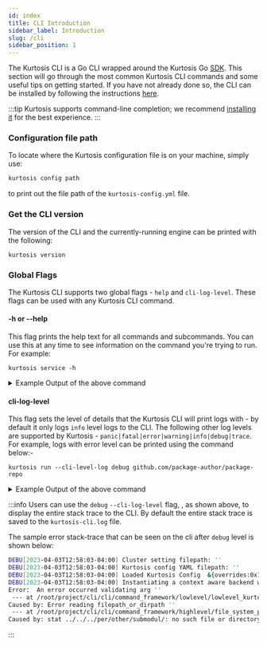 ```yaml
---
id: index
title: CLI Introduction
sidebar_label: Introduction
slug: /cli
sidebar_position: 1
---
```


The Kurtosis CLI is a Go CLI wrapped around the Kurtosis Go [SDK][sdk-reference]. This section will go through the most common Kurtosis CLI commands and some useful tips on getting started. If you have not already done so, the CLI can be installed by following the instructions [here][installing-the-cli].


:::tip
Kurtosis supports command-line completion; we recommend [installing it][adding-command-line-completion] for the best experience.
:::

### Configuration file path
To locate where the Kurtosis configuration file is on your machine, simply use:

```bash
kurtosis config path
```
to print out the file path of the `kurtosis-config.yml` file.

### Get the CLI version
The version of the CLI and the currently-running engine can be printed with the following:

```
kurtosis version
```

### Global Flags
The Kurtosis CLI supports two global flags - `help` and `cli-log-level`. These flags can be used with any Kurtosis CLI command.

#### -h or --help
This flag prints the help text for all commands and subcommands. You can use this at any time to see information on the command you're trying to run. For example:
```
kurtosis service -h
```
<details>
    <summary>Example Output of the above command</summary>

```bash
Manage services

Usage:
  kurtosis service [command]

Available Commands:
  add         Adds a service to an enclave
  logs        Get service logs
  rm          Removes a service from an enclave
  shell       Gets a shell on a service

Flags:
  -h, --help   help for service

Global Flags:
      --cli-log-level string   Sets the level that the CLI will log at (panic|fatal|error|warning|info|debug|trace) (default "info")

Use "kurtosis service [command] --help" for more information about a command.
```
</details>


#### cli-log-level
This flag sets the level of details that the Kurtosis CLI will print logs with - by default it only logs `info` level logs to the CLI. The following other log levels are supported by Kurtosis -
`panic|fatal|error|warning|info|debug|trace`. For example, logs with error level can be printed using the command below:-

```
kurtosis run --cli-level-log debug github.com/package-author/package-repo 
```

<details>
    <summary>Example Output of the above command</summary>

```bash
DEBU[2023-04-03T12:54:00-04:00] Instantiating a context aware backend with no remote backend config ends up returninga regular local Docker backend. 
INFO[2023-04-03T12:54:00-04:00] No Kurtosis engine was found; attempting to start one... 
DEBU[2023-04-03T12:54:00-04:00] Metrics user id filepath: '' 
INFO[2023-04-03T12:54:00-04:00] Pulling image 'kurtosistech/engine:0.73.0'... 
DEBU[2023-04-03T12:54:00-04:00] Binds: [/var/run/docker.sock:/var/run/docker.sock] 
DEBU[2023-04-03T12:54:00-04:00] Created container with ID 'b9c8f6509ebe7831a96a926e0514f049884b30a8ff4359cd06d9592464d7f017' from image 'kurtosistech/engine:0.73.0' 
DEBU[2023-04-03T12:54:01-04:00] Netstat availability-waiting command '[ -n "$(netstat -anp tcp | grep LISTEN | grep 9710)" ]' returned without a Docker error, but exited with non-0 exit code '1' and logs: 
INFO[2023-04-03T12:54:02-04:00] Successfully started Kurtosis engine         
DEBU[2023-04-03T12:54:02-04:00] Kurtosis Portal daemon is currently not reachable. If Kurtosis is being used ona local-only context, this is fine as Portal is not required for local-only contexts. 
INFO[2023-04-03T12:54:02-04:00] Creating a new enclave for Starlark to run inside... 
INFO[2023-04-03T12:54:04-04:00] Enclave 'murky-volcano' created successfully 
INFO[2023-04-03T12:54:04-04:00] Executing Starlark package at '' as the passed argument '' looks like a directory 
INFO[2023-04-03T12:54:04-04:00] Compressing package '' at '' for upload 
INFO[2023-04-03T12:54:04-04:00] Uploading and executing package '' 

> print msg={"key": "value"}
{"key": "value"}

Starlark code successfully run. No output was returned.
DEBU[2023-04-03T12:54:04-04:00] Successfully reached the end of the response stream. Closing. 
DEBU[2023-04-03T12:54:04-04:00] Current context is local, not mapping enclave service ports 
INFO[2023-04-03T12:54:04-04:00] ====================================================== 
INFO[2023-04-03T12:54:04-04:00] ||          Created enclave: murky-volcano          || 
INFO[2023-04-03T12:54:04-04:00] ====================================================== 
Name:            murky-volcano
UUID:            f2fa01a0293f
Status:          RUNNING
Creation Time:   Mon, 03 Apr 2023 12:54:02 EDT

========================================= Files Artifacts =========================================
UUID   Name

========================================== User Services ==========================================
UUID   Name   Ports   Status
```
</details>


:::info
Users can use the `debug` `--cli-log-level` flag, , as shown above, to display the entire stack trace to the CLI. By default the entire stack trace is saved to the `kurtosis-cli.log` file. 

The sample error stack-trace that can be seen on the cli after `debug` level is shown below:

```bash
DEBU[2023-04-03T12:58:03-04:00] Cluster setting filepath: '' 
DEBU[2023-04-03T12:58:03-04:00] Kurtosis config YAML filepath: '' 
DEBU[2023-04-03T12:58:03-04:00] Loaded Kurtosis Config  &{overrides:0x1400000e510 shouldSendMetrics:true clusters:map[docker:0x14000097680 minikube:0x140000976b0]} 
DEBU[2023-04-03T12:58:03-04:00] Instantiating a context aware backend with no remote backend config ends up returninga regular local Docker backend. 
Error:  An error occurred validating arg ''
 --- at /root/project/cli/cli/command_framework/lowlevel/lowlevel_kurtosis_command.go:290 (LowlevelKurtosisCommand.MustGetCobraCommand.func2) ---
Caused by: Error reading filepath_or_dirpath ''
 --- at /root/project/cli/cli/command_framework/highlevel/file_system_path_arg/file_system_path_arg.go:109 (getValidationFunc.func1) ---
Caused by: stat ../../../per/other/submodul/: no such file or directory
```
:::

<!-------------------- ONLY LINKS BELOW THIS POINT ----------------------->
[adding-command-line-completion]: ../guides/adding-command-line-completion.md
[installing-the-cli]: ../guides/installing-the-cli.md
[sdk-reference]: ../runtime-api-reference.md
